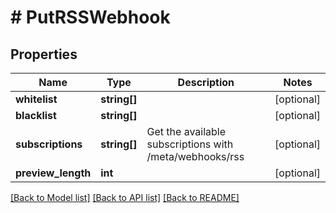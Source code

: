 # # PutRSSWebhook

## Properties

Name | Type | Description | Notes
------------ | ------------- | ------------- | -------------
**whitelist** | **string[]** |  | [optional]
**blacklist** | **string[]** |  | [optional]
**subscriptions** | **string[]** | Get the available subscriptions with /meta/webhooks/rss | [optional]
**preview_length** | **int** |  | [optional]

[[Back to Model list]](../../README.md#models) [[Back to API list]](../../README.md#endpoints) [[Back to README]](../../README.md)
